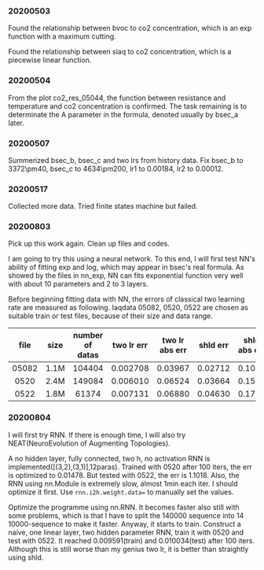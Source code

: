 ### 20200503

Found the relationship between bvoc to co2 concentration, which is an exp function with a maximum cutting.

Found the relationship between siaq to co2 concentration, which is a piecewise linear function.

### 20200504

From the plot co2_res_05044, the function between resistance and temperature and co2 concentration is confirmed. The task remaining is to determinate the A parameter in the formula, denoted usually by bsec_a later.

### 20200507

Summerized bsec_b, bsec_c and two lrs from history data. Fix bsec_b to 3372\pm40, bsec_c to 4634\pm200, lr1 to 0.00184, lr2 to 0.00012.

### 20200517

Collected more data. Tried finite states machine but failed.

### 20200803

Pick up this work again. Clean up files and codes.

I am going to try this using a neural network. To this end, I will first test NN's ability of fitting exp and log, which may appear in bsec's real formula. As showed by the files in nn_exp, NN can fits exponential function very well with about 10 parameters and 2 to 3 layers.

Before beginning fitting data with NN, the errors of classical two learning rate are measured as following. Iaqdata 05082, 0520, 0522 are chosen as suitable train or test files, because of their size and data range.

file|size|number of datas|two lr err|two lr abs err|shld err|shld abs err|
:--:|:--:|:-------------:|:--------:|:------------:|:------:|:----------:
05082|1.1M|104404|0.002708|0.03967|0.02712|0.1041
0520 |2.4M|149084|0.006010|0.06524|0.03664|0.1533
0522 |1.8M|61374 |0.007131|0.06880|0.04630|0.1777

### 20200804

I will first try RNN. If there is enough time, I will also try NEAT(NeuroEvolution of Augmenting Topologies).

A no hidden layer, fully connected, two h, no activation RNN is implemented([(3,2),(3,1)],12paras). Trained with 0520 after 100 iters, the err is optimized to 0.01478. But tested with 0522, the err is 1.1018. Also, the RNN using nn.Module is extremely slow, almost 1min each iter. I should optimize it first. Use `rnn.i2h.weight.data=` to manually set the values.  

Optimize the programme using nn.RNN. It becomes faster also still with some problems, which is that I have to split the 140000 sequence into 14 10000-sequence to make it faster. Anyway, it starts to train. Construct a naive, one linear layer, two hidden parameter RNN, train it with 0520 and test with 0522. It reached 0.009591(train) and 0.010034(test) after 100 iters. Although this is still worse than my genius two lr, it is better than straightly using shld.